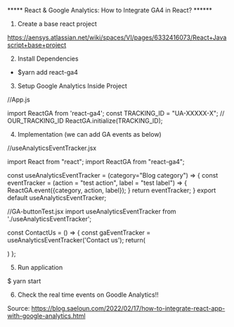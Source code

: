 ***** React & Google Analytics: How to Integrate GA4 in React? ******

1. Create a base react project

https://aensys.atlassian.net/wiki/spaces/VI/pages/6332416073/React+Javascript+base+project



2. Install Dependencies

- $yarn add react-ga4



3. Setup Google Analytics Inside Project

//App.js 

  import ReactGA from 'react-ga4';
  const TRACKING_ID = "UA-XXXXX-X"; // OUR_TRACKING_ID
  ReactGA.initialize(TRACKING_ID);


4. Implementation (we can add GA events as below)

//useAnalyticsEventTracker.jsx

import React from "react";
import ReactGA from "react-ga4";

const useAnalyticsEventTracker = (category="Blog category") => {
  const eventTracker = (action = "test action", label = "test label") => {
    ReactGA.event({category, action, label});
  }
  return eventTracker;
}
export default useAnalyticsEventTracker;

//GA-buttonTest.jsx
import useAnalyticsEventTracker from './useAnalyticsEventTracker';

const ContactUs = () => {
  const gaEventTracker = useAnalyticsEventTracker('Contact us');
  return(
<!--   <div>
    <h3>Contact Us</h3>
     <div> 
       <a href="#" onClick={()=>gaEventTracker('call')}>Call Us</a>
      </div>
     <div>
       <a href="mailto:someone@example.com" onClick={()=>gaEventTracker('email')}>Write to us</a>
      </div>
  </div> -->
  )
};




5. Run application 

$ yarn start




6. Check the real time events on Goodle Analytics!!



Source: 
https://blog.saeloun.com/2022/02/17/how-to-integrate-react-app-with-google-analytics.html
